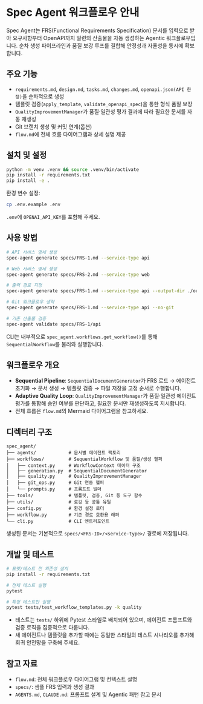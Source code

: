 # Spec Agent 워크플로우 안내

Spec Agent는 FRS(Functional Requirements Specification) 문서를 입력으로 받아 요구사항부터 OpenAPI까지 일련의 산출물을 자동 생성하는 Agentic 워크플로우입니다. 순차 생성 파이프라인과 품질 보강 루프를 결합해 안정성과 자율성을 동시에 확보합니다.

## 주요 기능

- `requirements.md`, `design.md`, `tasks.md`, `changes.md`, `openapi.json(API 한정)`을 순차적으로 생성
- 템플릿 검증(`apply_template`, `validate_openapi_spec`)을 통한 형식 품질 보장
- `QualityImprovementManager`가 품질·일관성 평가 결과에 따라 필요한 문서를 자동 재생성
- Git 브랜치 생성 및 커밋 연계(옵션)
- `flow.md`에 전체 흐름 다이어그램과 상세 설명 제공

## 설치 및 설정

```bash
python -m venv .venv && source .venv/bin/activate
pip install -r requirements.txt
pip install -e .
```

환경 변수 설정:

```bash
cp .env.example .env
```

`.env`에 `OPENAI_API_KEY`를 포함해 주세요.

## 사용 방법

```bash
# API 서비스 명세 생성
spec-agent generate specs/FRS-1.md --service-type api

# Web 서비스 명세 생성
spec-agent generate specs/FRS-2.md --service-type web

# 출력 경로 지정
spec-agent generate specs/FRS-1.md --service-type api --output-dir ./output

# Git 워크플로우 생략
spec-agent generate specs/FRS-1.md --service-type api --no-git

# 기존 산출물 검증
spec-agent validate specs/FRS-1/api
```

CLI는 내부적으로 `spec_agent.workflows.get_workflow()`를 통해 `SequentialWorkflow`를 불러와 실행합니다.

## 워크플로우 개요

- **Sequential Pipeline**: `SequentialDocumentGenerator`가 FRS 로드 → 에이전트 초기화 → 문서 생성 → 템플릿 검증 → 파일 저장을 고정 순서로 수행합니다.
- **Adaptive Quality Loop**: `QualityImprovementManager`가 품질·일관성 에이전트 평가를 통합해 승인 여부를 판단하고, 필요한 문서만 재생성하도록 지시합니다.
- 전체 흐름은 `flow.md`의 Mermaid 다이어그램을 참고하세요.

## 디렉터리 구조

```
spec_agent/
├── agents/            # 문서별 에이전트 팩토리
├── workflows/         # SequentialWorkflow 및 품질/생성 헬퍼
│   ├── context.py     # WorkflowContext 데이터 구조
│   ├── generation.py  # SequentialDocumentGenerator
│   ├── quality.py     # QualityImprovementManager
│   ├── git_ops.py     # Git 연동 헬퍼
│   └── prompts.py     # 프롬프트 빌더
├── tools/             # 템플릿, 검증, Git 등 도구 함수
├── utils/             # 로깅 등 공통 유틸
├── config.py          # 환경 설정 로더
├── workflow.py        # 기존 경로 호환용 래퍼
└── cli.py             # CLI 엔트리포인트
```

생성된 문서는 기본적으로 `specs/<FRS-ID>/<service-type>/` 경로에 저장됩니다.

## 개발 및 테스트

```bash
# 포맷/테스트 전 의존성 설치
pip install -r requirements.txt

# 전체 테스트 실행
pytest

# 특정 테스트만 실행
pytest tests/test_workflow_templates.py -k quality
```

- 테스트는 `tests/` 하위에 Pytest 스타일로 배치되어 있으며, 에이전트 프롬프트와 검증 로직을 집중적으로 다룹니다.
- 새 에이전트나 템플릿을 추가할 때에는 동일한 스타일의 테스트 시나리오를 추가해 회귀 안전망을 구축해 주세요.

## 참고 자료

- `flow.md`: 전체 워크플로우 다이어그램 및 컨텍스트 설명
- `specs/`: 샘플 FRS 입력과 생성 결과
- `AGENTS.md`, `CLAUDE.md`: 프롬프트 설계 및 Agentic 패턴 참고 문서
